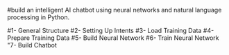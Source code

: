 #build an intelligent AI chatbot using neural networks and natural language processing in Python.


#1- General Structure
#2- Setting Up Intents
#3- Load Training Data
#4- Prepare Training Data
#5- Build Neural Network
#6- Train Neural Network
"7- Build Chatbot

